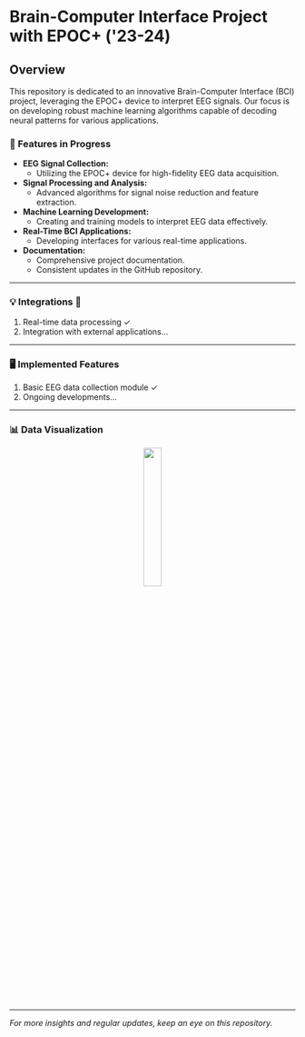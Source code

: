 # Brain-Computer Interface Project with EPOC+ ('23-24)

## Overview

This repository is dedicated to an innovative Brain-Computer Interface (BCI) project, leveraging the EPOC+ device to interpret EEG signals. Our focus is on developing robust machine learning algorithms capable of decoding neural patterns for various applications.

### 🧠 Features in Progress

- **EEG Signal Collection:**
  - Utilizing the EPOC+ device for high-fidelity EEG data acquisition.
- **Signal Processing and Analysis:**
  - Advanced algorithms for signal noise reduction and feature extraction.
- **Machine Learning Development:**
  - Creating and training models to interpret EEG data effectively.
- **Real-Time BCI Applications:**
  - Developing interfaces for various real-time applications.
- **Documentation:**
  - Comprehensive project documentation.
  - Consistent updates in the GitHub repository.

---
### 💡 Integrations 🚀

1. Real-time data processing ✓
2. Integration with external applications...
---
### 🖥️ Implemented Features

1. Basic EEG data collection module ✓
2. Ongoing developments...
---
### 📊 Data Visualization

<p align="center">
  <img <img src="https://github.com/deemano/brain_computer_interface/assets/92692432/2712b30e-9cf2-45ed-b334-54ec5e1ac5d8" width="25%">
</p>

---
*For more insights and regular updates, keep an eye on this repository.*
